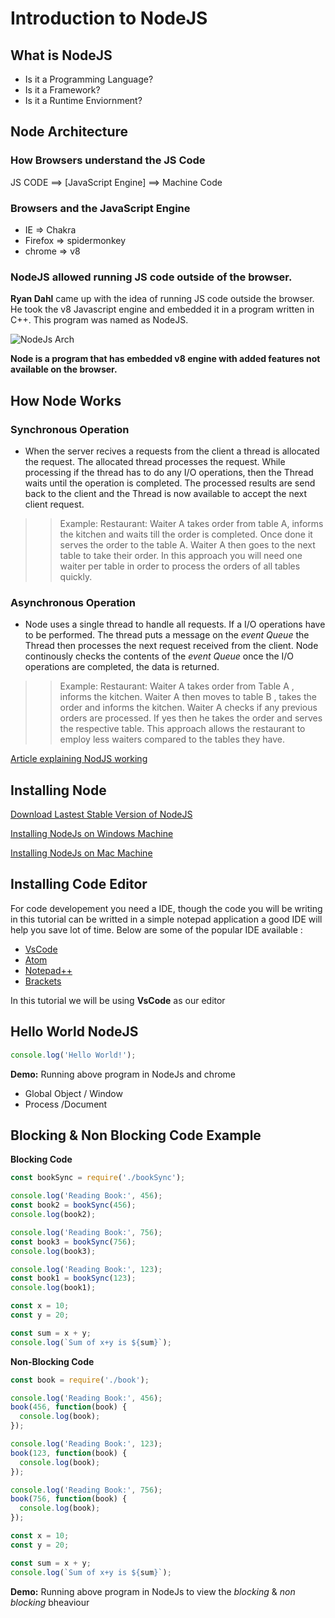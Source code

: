 # Introduction to NodeJS

## What is NodeJS

- Is it a Programming Language?
- Is it a Framework?
- Is it a Runtime Enviornment?

## Node Architecture

### How Browsers understand the JS Code

JS CODE ==> [JavaScript Engine] ==> Machine Code

### Browsers and the JavaScript Engine

- IE => Chakra
- Firefox => spidermonkey
- chrome => v8

### NodeJS allowed running JS code outside of the browser.

**Ryan Dahl** came up with the idea of running JS code outside the browser. He took the v8 Javascript engine and embedded it in a program written in C++. This program was named as NodeJS.

![NodeJs Arch](https://snag.gy/Y1yUj6.jpg)

**Node is a program that has embedded v8 engine with added features not available on the browser.**

## How Node Works

### Synchronous Operation

- When the server recives a requests from the client a thread is allocated the request. The allocated thread processes the request. While processing if the thread has to do any I/O operations, then the Thread waits until the operation is completed. The processed results are send back to the client and the Thread is now available to accept the next client request.

> > Example:
> > Restaurant: Waiter A takes order from table A, informs the kitchen and waits till the order is completed. Once done it serves the order to the table A.
> > Waiter A then goes to the next table to take their order. In this approach you will need one waiter per table in order to process the orders of all tables quickly.

### Asynchronous Operation

- Node uses a single thread to handle all requests. If a I/O operations have to be performed. The thread puts a message on the _event Queue_ the Thread then processes the next request received from the client. Node continously checks the contents of the _event Queue_ once the I/O operations are completed, the data is returned.

> > Example:
> > Restaurant: Waiter A takes order from Table A , informs the kitchen. Waiter A then moves to table B , takes the order and informs the kitchen. Waiter A checks if any previous orders are processed. If yes then he takes the order and serves the respective table. This approach allows the restaurant to employ less waiters compared to the tables they have.

[Article explaining NodJS working](https://www.journaldev.com/7462/node-js-architecture-single-threaded-event-loop)

## Installing Node

[Download Lastest Stable Version of NodeJS](https://nodejs.org/en/download/)

[Installing NodeJs on Windows Machine](https://nodesource.com/blog/installing-nodejs-tutorial-windows/)

[Installing NodeJs on Mac Machine](https://blog.teamtreehouse.com/install-node-js-npm-mac)

## Installing Code Editor

For code developement you need a IDE, though the code you will be writing in this tutorial can be writted in a simple notepad application a good IDE will help you save lot of time. Below are some of the popular IDE available :

- [VsCode](https://code.visualstudio.com/)
- [Atom](https://atom.io/)
- [Notepad++](https://notepad-plus-plus.org/)
- [Brackets](http://brackets.io/)

In this tutorial we will be using **VsCode** as our editor


## Hello World NodeJS

```javascript
console.log('Hello World!');
```

**Demo:** Running above program in NodeJs and chrome

- Global Object / Window
- Process /Document

## Blocking & Non Blocking Code Example

**Blocking Code**

```javascript
const bookSync = require('./bookSync');

console.log('Reading Book:', 456);
const book2 = bookSync(456);
console.log(book2);

console.log('Reading Book:', 756);
const book3 = bookSync(756);
console.log(book3);

console.log('Reading Book:', 123);
const book1 = bookSync(123);
console.log(book1);

const x = 10;
const y = 20;

const sum = x + y;
console.log(`Sum of x+y is ${sum}`);
```

**Non-Blocking Code**

```javascript
const book = require('./book');

console.log('Reading Book:', 456);
book(456, function(book) {
  console.log(book);
});

console.log('Reading Book:', 123);
book(123, function(book) {
  console.log(book);
});

console.log('Reading Book:', 756);
book(756, function(book) {
  console.log(book);
});

const x = 10;
const y = 20;

const sum = x + y;
console.log(`Sum of x+y is ${sum}`);
```

**Demo:** Running above program in NodeJs to view the _blocking_ & _non blocking_ bheaviour
